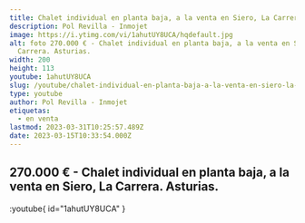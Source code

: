 ```yaml
---
title: Chalet individual en planta baja, a la venta en Siero, La Carrera. Asturias.
description: Pol Revilla - Inmojet
image: https://i.ytimg.com/vi/1ahutUY8UCA/hqdefault.jpg
alt: foto 270.000 € - Chalet individual en planta baja, a la venta en Siero, La
  Carrera. Asturias.
width: 200
height: 113
youtube: 1ahutUY8UCA
slug: /youtube/chalet-individual-en-planta-baja-a-la-venta-en-siero-la-carrera-asturias
type: youtube
author: Pol Revilla - Inmojet
etiquetas:
  - en venta
lastmod: 2023-03-31T10:25:57.489Z
date: 2023-03-15T10:33:54.000Z
---
```


## 270.000 € - Chalet individual en planta baja, a la venta en Siero, La Carrera. Asturias.

:youtube{ id="1ahutUY8UCA" }